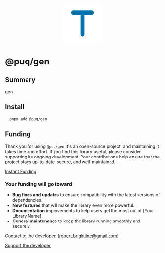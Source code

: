 <p align="center">
  <img src="https://raw.githubusercontent.com/rbrightline/puq/refs/heads/main/libs/gen/favicon.png" alt="Logo" />
</p>

# @puq/gen

## Summary

gen

## Install

```bash
  pnpm add @puq/gen
```

## Funding

Thank you for using `@puq/gen` It's an open-source project, and maintaining it takes time and effort. If you find this library useful, please consider supporting its ongoing development. Your contributions help ensure that the project stays up-to-date, secure, and well-maintained.

[Instant Funding](https://cash.app/$puqlib)

### Your funding will go toward

- **Bug fixes and updates** to ensure compatibility with the latest versions of dependencies.
- **New features** that will make the library even more powerful.
- **Documentation** improvements to help users get the most out of [Your Library Name].
- **General maintenance** to keep the library running smoothly and securely.

Contact to the developer: [robert.brightline@gmail.com]

[Support the developer](https://cash.app/$puqlib)
